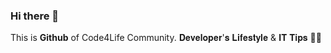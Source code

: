 ### Hi there 👋

<!--
**Code4lifee/Code4lifee** is a ✨ _special_ ✨ repository because its `README.md` (this file) appears on your GitHub profile.

Here are some ideas to get you started:

- 🔭 I’m currently working on ...
- 🌱 I’m currently learning ...
- 👯 I’m looking to collaborate on ...
- 🤔 I’m looking for help with ...
- 💬 Ask me about ...
- 📫 How to reach me: ...
- 😄 Pronouns: ...
- ⚡ Fun fact: ...
-->
This is **Github** of Code4Life Community.
𝐃𝐞𝐯𝐞𝐥𝐨𝐩𝐞𝐫'𝐬 𝐋𝐢𝐟𝐞𝐬𝐭𝐲𝐥𝐞 & 𝐈𝐓 𝐓𝐢𝐩𝐬 🧑‍💻
